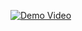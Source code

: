 [![Demo Video](https://img.youtube.com/vi/fGxGdNAPTSY/hqdefault.jpg)](https://www.youtube.com/embed/fGxGdNAPTSY)